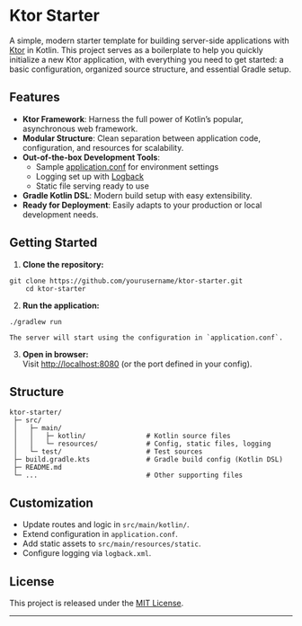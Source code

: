 # Ktor Starter

A simple, modern starter template for building server-side applications with [Ktor](https://ktor.io/) in Kotlin. This project serves as a boilerplate to help you quickly initialize a new Ktor application, with everything you need to get started: a basic configuration, organized source structure, and essential Gradle setup.

## Features

- **Ktor Framework**: Harness the full power of Kotlin’s popular, asynchronous web framework.
- **Modular Structure**: Clean separation between application code, configuration, and resources for scalability.
- **Out-of-the-box Development Tools**:
    - Sample [application.conf](src/main/resources/application.conf) for environment settings
    - Logging set up with [Logback](src/main/resources/logback.xml)
    - Static file serving ready to use
- **Gradle Kotlin DSL**: Modern build setup with easy extensibility.
- **Ready for Deployment**: Easily adapts to your production or local development needs.

## Getting Started

1. **Clone the repository:**
```shell script
git clone https://github.com/yourusername/ktor-starter.git
    cd ktor-starter
```


2. **Run the application:**
```shell script
./gradlew run
```

    The server will start using the configuration in `application.conf`.

3. **Open in browser:**  
   Visit [http://localhost:8080](http://localhost:8080) (or the port defined in your config).

## Structure

```
ktor-starter/
 ├─ src/
 │   ├─ main/
 │   │   ├─ kotlin/               # Kotlin source files
 │   │   └─ resources/            # Config, static files, logging
 │   └─ test/                     # Test sources
 ├─ build.gradle.kts              # Gradle build config (Kotlin DSL)
 ├─ README.md
 └─ ...                           # Other supporting files
```


## Customization

- Update routes and logic in `src/main/kotlin/`.
- Extend configuration in `application.conf`.
- Add static assets to `src/main/resources/static`.
- Configure logging via `logback.xml`.

## License

This project is released under the [MIT License](LICENSE).

---